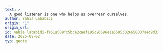 ```yaml
---
text: >
  A good listener is one who helps us overhear ourselves.
author: Yahia Lababidi
origin: "1"
origin_url: 
id: yahia_lababidi-fa61a589fc5bca2caef195c26696e1a65853026658037a4c9d333ef6eed10f24
date: 2025-09-02
typ: quote
---
```

